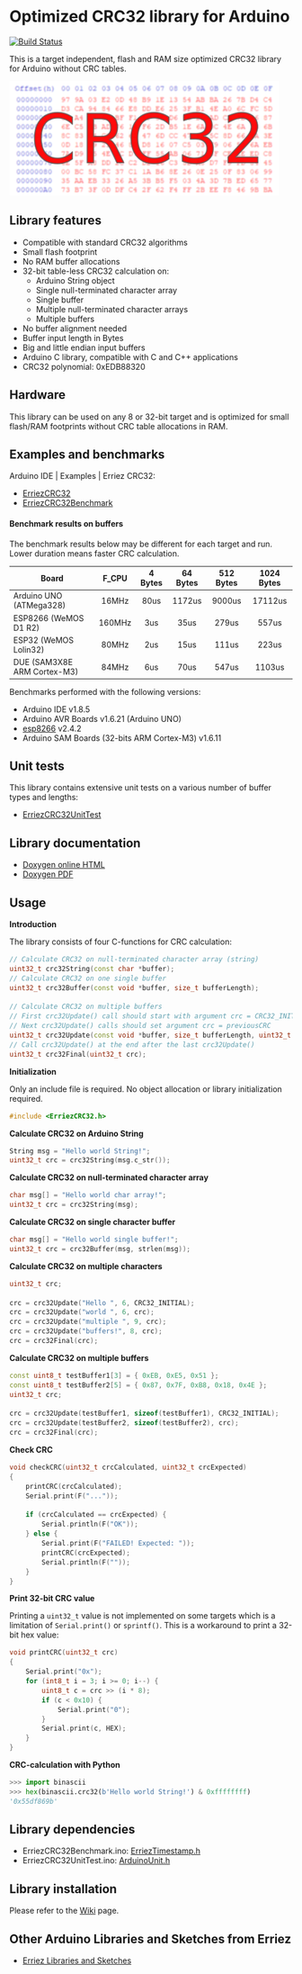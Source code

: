 # Optimized CRC32 library for Arduino
[![Build Status](https://travis-ci.org/Erriez/ErriezCRC32.svg?branch=master)](https://travis-ci.org/Erriez/ErriezCRC32)

This is a target independent, flash and RAM size optimized CRC32 library for Arduino without CRC tables.

![CRC32](https://raw.githubusercontent.com/Erriez/ErriezCRC32/master/extras/CRC32.png)


## Library features

- Compatible with standard CRC32 algorithms
- Small flash footprint
- No RAM buffer allocations
- 32-bit table-less CRC32 calculation on:
  - Arduino String object
  - Single null-terminated character array
  - Single buffer
  - Multiple null-terminated character arrays
  - Multiple buffers
- No buffer alignment needed
- Buffer input length in Bytes
- Big and little endian input buffers
- Arduino C library, compatible with C and C++ applications
- CRC32 polynomial: 0xEDB88320


## Hardware

This library can be used on any 8 or 32-bit target and is optimized for small flash/RAM footprints
without CRC table allocations in RAM.


## Examples and benchmarks

Arduino IDE | Examples | Erriez CRC32:

* [ErriezCRC32](https://github.com/Erriez/ErriezCRC32/blob/master/examples/ErriezCRC32/ErriezCRC32.ino)
* [ErriezCRC32Benchmark](https://github.com/Erriez/ErriezCRC32/blob/master/examples/ErriezCRC32Benchmark/ErriezCRC32Benchmark.ino)


#### Benchmark results on buffers

The benchmark results below may be different for each target and run. Lower duration means faster CRC calculation.

| Board                       | F_CPU  | 4 Bytes | 64 Bytes | 512 Bytes | 1024 Bytes |
| --------------------------- | :----: | :-----: | :------: | :-------: | :--------: |
| Arduino UNO (ATMega328)     | 16MHz  |  80us   |  1172us  |  9000us   |  17112us   |
| ESP8266 (WeMOS D1 R2)       | 160MHz |   3us   |   35us   |   279us   |   557us    |
| ESP32 (WeMOS Lolin32)       | 80MHz  |   2us   |   15us   |   111us   |   223us    |
| DUE (SAM3X8E ARM Cortex-M3) | 84MHz  |   6us   |   70us   |   547us   |   1103us   |

Benchmarks performed with the following versions:

* Arduino IDE v1.8.5
* Arduino AVR Boards v1.6.21 (Arduino UNO)
* [esp8266](http://arduino.esp8266.com/stable/package_esp8266com_index.json) v2.4.2
* Arduino SAM Boards (32-bits ARM Cortex-M3) v1.6.11

## Unit tests

This library contains extensive unit tests on a various number of buffer types and lengths:

* [ErriezCRC32UnitTest](https://github.com/Erriez/ErriezCRC32/blob/master/examples/ErriezCRC32UnitTest/ErriezCRC32UnitTest.ino)


## Library documentation

* [Doxygen online HTML](https://erriez.github.io/ErriezCRC32)
* [Doxygen PDF](https://raw.githubusercontent.com/Erriez/ErriezCRC32/gh-pages/ErriezCRC32.pdf)


## Usage

**Introduction**

The library consists of four C-functions for CRC calculation:

```c++
// Calculate CRC32 on null-terminated character array (string)
uint32_t crc32String(const char *buffer);
// Calculate CRC32 on one single buffer
uint32_t crc32Buffer(const void *buffer, size_t bufferLength);

// Calculate CRC32 on multiple buffers
// First crc32Update() call should start with argument crc = CRC32_INITIAL
// Next crc32Update() calls should set argument crc = previousCRC
uint32_t crc32Update(const void *buffer, size_t bufferLength, uint32_t crc);
// Call crc32Update() at the end after the last crc32Update()
uint32_t crc32Final(uint32_t crc);
```

**Initialization**

Only an include file is required. No object allocation or library initialization required.

```c++
#include <ErriezCRC32.h>
```

**Calculate CRC32 on Arduino String**

```c++
String msg = "Hello world String!";
uint32_t crc = crc32String(msg.c_str());
```

**Calculate CRC32 on null-terminated character array**

```c++
char msg[] = "Hello world char array!";
uint32_t crc = crc32String(msg);
```

**Calculate CRC32 on single character buffer**

```c++
char msg[] = "Hello world single buffer!";
uint32_t crc = crc32Buffer(msg, strlen(msg));
```

**Calculate CRC32 on multiple characters**

```c++
uint32_t crc;

crc = crc32Update("Hello ", 6, CRC32_INITIAL);
crc = crc32Update("world ", 6, crc);
crc = crc32Update("multiple ", 9, crc);
crc = crc32Update("buffers!", 8, crc);
crc = crc32Final(crc);
```

**Calculate CRC32 on multiple buffers**

```c++
const uint8_t testBuffer1[3] = { 0xEB, 0xE5, 0x51 };
const uint8_t testBuffer2[5] = { 0x87, 0x7F, 0xB8, 0x18, 0x4E };
uint32_t crc;

crc = crc32Update(testBuffer1, sizeof(testBuffer1), CRC32_INITIAL);
crc = crc32Update(testBuffer2, sizeof(testBuffer2), crc);
crc = crc32Final(crc);
```

**Check CRC**

```c++
void checkCRC(uint32_t crcCalculated, uint32_t crcExpected)
{
    printCRC(crcCalculated);
    Serial.print(F("..."));

    if (crcCalculated == crcExpected) {
        Serial.println(F("OK"));
    } else {
        Serial.print(F("FAILED! Expected: "));
        printCRC(crcExpected);
        Serial.println(F(""));
    }
}
```

**Print 32-bit CRC value**

Printing a ```uint32_t``` value is not implemented on some targets which is a limitation of ```Serial.print()``` or ```sprintf()```. 
This is a workaround to print a 32-bit hex value:

```c++
void printCRC(uint32_t crc)
{
	Serial.print("0x");
    for (int8_t i = 3; i >= 0; i--) {
        uint8_t c = crc >> (i * 8);
        if (c < 0x10) {
            Serial.print("0");
        }
        Serial.print(c, HEX);
    }
}
```

**CRC-calculation with Python**

```python
>>> import binascii
>>> hex(binascii.crc32(b'Hello world String!') & 0xffffffff)
'0x55df869b'
```



## Library dependencies

* ErriezCRC32Benchmark.ino: [ErriezTimestamp.h](https://github.com/Erriez/ErriezTimestamp.git)
* ErriezCRC32UnitTest.ino: [ArduinoUnit.h](https://github.com/mmurdoch/arduinounit)


## Library installation

Please refer to the [Wiki](https://github.com/Erriez/ErriezArduinoLibrariesAndSketches/wiki) page.


## Other Arduino Libraries and Sketches from Erriez

* [Erriez Libraries and Sketches](https://github.com/Erriez/ErriezArduinoLibrariesAndSketches)
